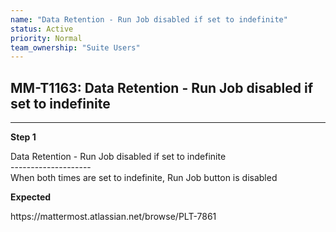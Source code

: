 ```yaml
---
name: "Data Retention - Run Job disabled if set to indefinite"
status: Active
priority: Normal
team_ownership: "Suite Users"
---
```


## MM-T1163: Data Retention - Run Job disabled if set to indefinite

---

**Step 1**

Data Retention - Run Job disabled if set to indefinite\
\--------------------\
When both times are set to indefinite, Run Job button is disabled

**Expected**

https\://mattermost.atlassian.net/browse/PLT-7861
